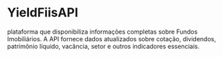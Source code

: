 # YieldFiisAPI
 plataforma que disponibiliza informações completas sobre Fundos Imobiliários. A API fornece dados atualizados sobre cotação, dividendos, patrimônio líquido, vacância, setor e outros indicadores essenciais.
